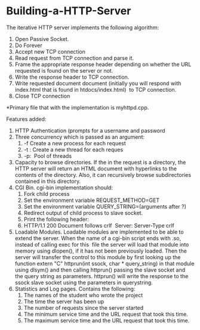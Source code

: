 # Building-a-HTTP-Server

The iterative HTTP server implements the following algorithm:
1. Open Passive Socket.
2. Do Forever
3. Accept new TCP connection
4. Read request from TCP connection and parse it.
5. Frame the appropriate response header depending on whether the URL requested is found on the server or not.
6. Write the response header to TCP connection.
7. Write requested document document (initially you will respond with index.html that is found in htdocs/index.html)  to TCP connection.
8. Close TCP connection

*Primary file that with the implementation is myhttpd.cpp.

Features added:
1. HTTP Authentication (prompts for a username and password
2. Three concurrency which is passed as an argument:
    1. -f Create a new process for each request
    2. -t : Create a new thread for each reques
    3. -p:  Pool of threads
3. Capacity to browse directories.  If the <Document Requested> in the request is a directory, the HTTP server will return an HTML document with hyperlinks to the contents of the directory. Also, it can recursively browse subdirectories contained in this directory.
4. CGI Bin. cgi-bin implementation should:
    1. Fork child process
    2. Set the environment variable REQUEST_METHOD=GET
    3. Set the environment variable QUERY_STRING=(arguments after ?)
    4. Redirect output of child process to slave socket.
    5. Print the following header:
    6. HTTP/1.1 200 Document follows crlf  Server: Server-Type crlf
5. Loadable Modules. Loadable modules are implemented to be able to extend the server. When the name of a cgi-bin script ends with .so, instead of calling exec for this  file the server will load that module into memory using dlopen(), if it has not been previously loaded. Then the server will transfer the control to this module by first looking up the function extern "C" httprun(int ssock, char * query_string) in that module using dlsym() and then calling httprun() passing the slave socket and the query string as parameters. httprun() will write the response to the ssock slave socket using the parameters in querystring.
6. Statistics and Log pages. Contains the following:
    1. The names of the student who wrote the project
    2. The time the server has been up
    3. The number of requests since the server started
    4. The minimum service time and the URL request that took this time.
    5. The maximum service time and the URL request that took this time.

